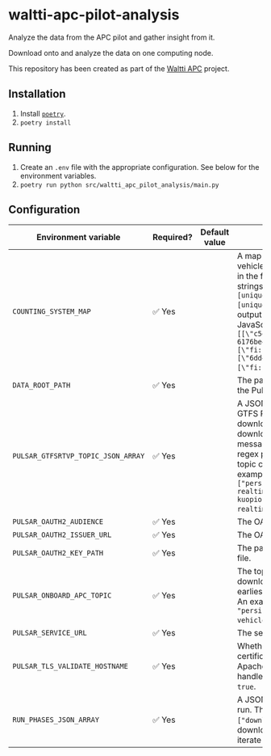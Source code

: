 # waltti-apc-pilot-analysis

Analyze the data from the APC pilot and gather insight from it.

Download onto and analyze the data on one computing node.

This repository has been created as part of the [Waltti APC](https://github.com/tvv-lippu-ja-maksujarjestelma-oy/waltti-apc) project.

## Installation

1. Install [`poetry`](https://python-poetry.org/).
1. `poetry install`

## Running

1. Create an `.env` file with the appropriate configuration.
   See below for the environment variables.
1. `poetry run python src/waltti_apc_pilot_analysis/main.py`

## Configuration

| Environment variable               | Required? | Default value | Description                                                                                                                                                                                                                                                                                                                                                                                                                                                                                            |
| ---------------------------------- | --------- | ------------- | ------------------------------------------------------------------------------------------------------------------------------------------------------------------------------------------------------------------------------------------------------------------------------------------------------------------------------------------------------------------------------------------------------------------------------------------------------------------------------------------------------ |
| `COUNTING_SYSTEM_MAP`              | ✅ Yes    |               | A map from the counting system IDs to vehicles and vendor names. The map is given in the form of a stringified JSON array of strings in the shape `[[systemId1, [uniqueVehicleId1, vendorA]], [systemId2, [uniqueVehicleId2, vendorB]], ...]` like the output of `Map.prototype.entries()` in JavaScript. An example could be `[[\"c5e96843-e820-4837-8eef-6176be4b4c4e\",[\"fi:jyvaskyla:6714_503\",\"Acme\"]],[\"6dd41f2e-841f-44a0-b5f8-a108847dc4a2\",[\"fi:jyvaskyla:6714_529\",\"Corpcorp\"]]]`. |
| `DATA_ROOT_PATH`                   | ✅ Yes    |               | The path of the directory where to download the Pulsar messages.                                                                                                                                                                                                                                                                                                                                                                                                                                       |
| `PULSAR_GTFSRTVP_TOPIC_JSON_ARRAY` | ✅ Yes    |               | A JSON array of the Pulsar topics for the GTFS Realtime VehiclePosition messages to download. Each of the topics will be downloaded starting from the earliest message that is still locally missing. Topic regex pattern is not used here so that each topic can be downloaded separately. An example value could be `["persistent://tenant/source/gtfs-realtime-vp-fi-kuopio","persistent://tenant/source/gtfs-realtime-vp-fi-jyvaskyla"]`.                                                          |
| `PULSAR_OAUTH2_AUDIENCE`           | ✅ Yes    |               | The OAuth 2.0 audience.                                                                                                                                                                                                                                                                                                                                                                                                                                                                                |
| `PULSAR_OAUTH2_ISSUER_URL`         | ✅ Yes    |               | The OAuth 2.0 issuer URL.                                                                                                                                                                                                                                                                                                                                                                                                                                                                              |
| `PULSAR_OAUTH2_KEY_PATH`           | ✅ Yes    |               | The path to the OAuth 2.0 private key JSON file.                                                                                                                                                                                                                                                                                                                                                                                                                                                       |
| `PULSAR_ONBOARD_APC_TOPIC`         | ✅ Yes    |               | The topic for the onboard APC messages to download. The download will start from the earliest message that is still locally missing. An example value could be `"persistent://tenant/source/mqtt-apc-from-vehicle"`.                                                                                                                                                                                                                                                                                   |
| `PULSAR_SERVICE_URL`               | ✅ Yes    |               | The service URL.                                                                                                                                                                                                                                                                                                                                                                                                                                                                                       |
| `PULSAR_TLS_VALIDATE_HOSTNAME`     | ✅ Yes    |               | Whether to validate the hostname on its TLS certificate. This option exists because some Apache Pulsar hosting providers cannot handle Apache Pulsar clients setting this to `true`.                                                                                                                                                                                                                                                                                                                   |
| `RUN_PHASES_JSON_ARRAY`            | ✅ Yes    |               | A JSON array of the phases of the program to run. The array for running all of the phases is `["download","analysis"]`. After the downloads are recent enough, it's easier to iterate by using just the value `["analysis"]`.                                                                                                                                                                                                                                                                          |
